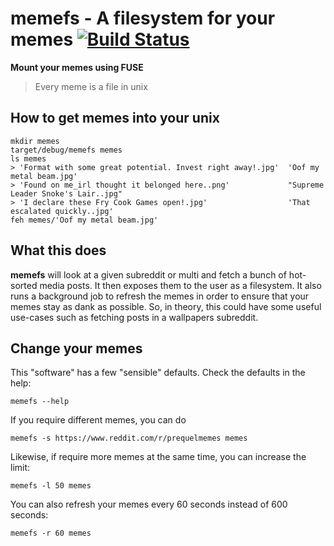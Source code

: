 # memefs - A filesystem for your memes [![Build Status](https://travis-ci.com/svenstaro/memefs.svg?branch=master)](https://travis-ci.com/svenstaro/memefs)

**Mount your memes using FUSE**

> Every meme is a file in unix

## How to get memes into your unix

    mkdir memes
    target/debug/memefs memes
    ls memes
    > 'Format with some great potential. Invest right away!.jpg'  'Oof my metal beam.jpg'
    > 'Found on me_irl thought it belonged here..png'             "Supreme Leader Snoke's Lair..jpg"
    > 'I declare these Fry Cook Games open!.jpg'                  'That escalated quickly..jpg'
    feh memes/'Oof my metal beam.jpg'

## What this does

**memefs** will look at a given subreddit or multi and fetch a bunch of hot-sorted media posts.
It then exposes them to the user as a filesystem.
It also runs a background job to refresh the memes in order to ensure that your memes stay as dank as possible.
So, in theory, this could have some useful use-cases such as fetching posts in a wallpapers subreddit.

## Change your memes

This "software" has a few "sensible" defaults. Check the defaults in the help:

    memefs --help

If you require different memes, you can do

    memefs -s https://www.reddit.com/r/prequelmemes memes

Likewise, if require more memes at the same time, you can increase the limit:

    memefs -l 50 memes

You can also refresh your memes every 60 seconds instead of 600 seconds:

    memefs -r 60 memes
